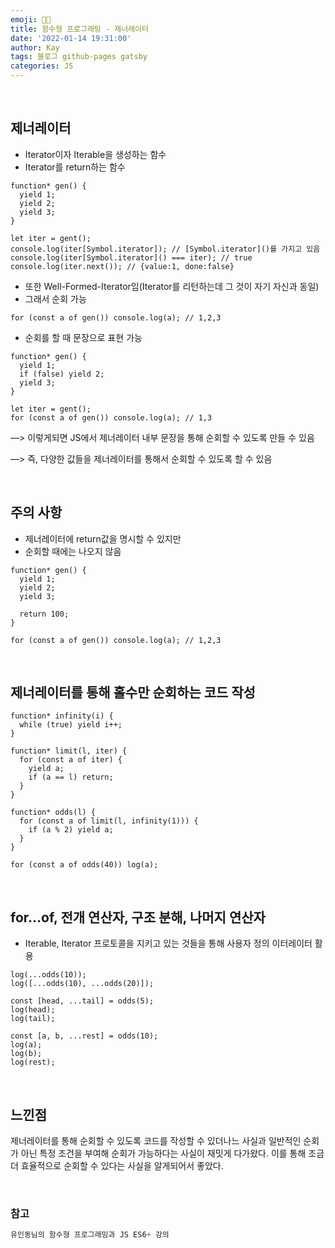 ```yaml
---
emoji: 👨‍💻
title: 함수형 프로그래밍 - 제너레이터
date: '2022-01-14 19:31:00'
author: Kay
tags: 블로그 github-pages gatsby
categories: JS
---
```


<br>

## 제너레이터

- Iterator이자 Iterable을 생성하는 함수
- Iterator를 return하는 함수

```tsx
function* gen() {
  yield 1;
  yield 2;
  yield 3;
}

let iter = gent();
console.log(iter[Symbol.iterator]); // [Symbol.iterator]()를 가지고 있음
console.log(iter[Symbol.iterator]() === iter); // true
console.log(iter.next()); // {value:1, done:false}
```

- 또한 Well-Formed-Iterator임(Iterator를 리턴하는데 그 것이 자기 자신과 동일)
- 그래서 순회 가능

```tsx
for (const a of gen()) console.log(a); // 1,2,3
```

- 순회를 할 때 문장으로 표현 가능

```tsx
function* gen() {
  yield 1;
  if (false) yield 2;
  yield 3;
}

let iter = gent();
for (const a of gen()) console.log(a); // 1,3
```

—> 이렇게되면 JS에서 제너레이터 내부 문장을 통해 순회할 수 있도록 만들 수 있음

—> 즉, 다양한 값들을 제너레이터를 통해서 순회할 수 있도록 할 수 있음

<br>

## 주의 사항

- 제너레이터에 return값을 명시할 수 있지만
- 순회할 때에는 나오지 않음

```tsx
function* gen() {
  yield 1;
  yield 2;
  yield 3;

  return 100;
}

for (const a of gen()) console.log(a); // 1,2,3
```

<br>

## 제너레이터를 통해 홀수만 순회하는 코드 작성

```tsx
function* infinity(i) {
  while (true) yield i++;
}

function* limit(l, iter) {
  for (const a of iter) {
    yield a;
    if (a == l) return;
  }
}

function* odds(l) {
  for (const a of limit(l, infinity(1))) {
    if (a % 2) yield a;
  }
}

for (const a of odds(40)) log(a);
```

<br>

## for...of, 전개 연산자, 구조 분해, 나머지 연산자

- Iterable, Iterator 프로토콜을 지키고 있는 것들을 통해 사용자 정의 이터레이터 활용

```tsx
log(...odds(10));
log([...odds(10), ...odds(20)]);

const [head, ...tail] = odds(5);
log(head);
log(tail);

const [a, b, ...rest] = odds(10);
log(a);
log(b);
log(rest);
```

<br>

## 느낀점

제너레이터를 통해 순회할 수 있도록 코드를 작성할 수 있더나느 사실과 일반적인 순회가 아닌 특정 조건을 부여해 순회가 가능하다는 사실이 재밋게 다가왔다. 이를 통해 조금 더 효율적으로 순회할 수 있다는 사실을 알게되어서 좋았다.

<br>

### 참고

```js
유인동님의 함수형 프로그래밍과 JS ES6+ 강의

```

```toc

```

